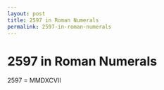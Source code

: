 ```yaml
---
layout: post
title: 2597 in Roman Numerals
permalink: 2597-in-roman-numerals
---
```


# 2597 in Roman Numerals

2597 = MMDXCVII

